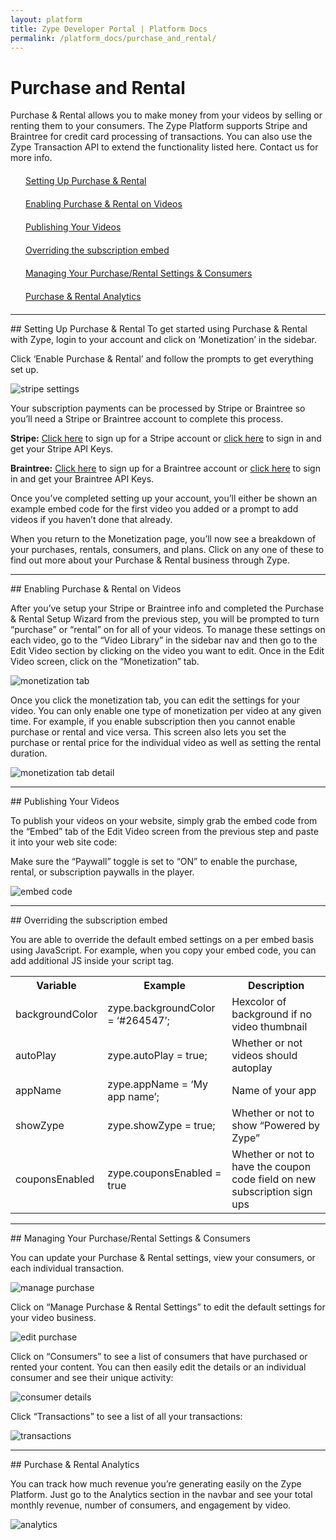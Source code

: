 ```yaml
---
layout: platform
title: Zype Developer Portal | Platform Docs
permalink: /platform_docs/purchase_and_rental/
---
```

# Purchase and Rental
Purchase & Rental allows you to make money from your videos by selling or renting them to your consumers. The Zype Platform supports Stripe and Braintree for credit card processing of transactions. You can also use the Zype Transaction API to extend the functionality listed here. Contact us for more info.

<div style="width: 100%;">
  <div style="margin: 20px;"><span class="fa fa-file-text" style="margin-right: 4px;"></span>
    <a href="#setup">Setting Up Purchase & Rental</a>
  </div>
  <div style="margin: 20px;"><span class="fa fa-file-text" style="margin-right: 4px;"></span>
    <a href="#enabling">Enabling Purchase & Rental on Videos</a>
  </div>
  <div style="margin: 20px;"><span class="fa fa-file-text" style="margin-right: 4px;"></span>
    <a href="#publishing">Publishing Your Videos</a>
  </div>
  <div style="margin: 20px;"><span class="fa fa-file-text" style="margin-right: 4px;"></span>
    <a href="#overriding">Overriding the subscription embed</a>
  </div>
  <div style="margin: 20px;"><span class="fa fa-file-text" style="margin-right: 4px;"></span>
    <a href="#managing">Managing Your Purchase/Rental Settings & Consumers</a>
  </div>
  <div style="margin: 20px;"><span class="fa fa-file-text" style="margin-right: 4px;"></span>
    <a href="#analytics">Purchase & Rental Analytics</a>
  </div>
</div>

<hr id="setup">
## Setting Up Purchase & Rental
To get started using Purchase & Rental with Zype, login to your account and click on ‘Monetization’ in the sidebar.

Click ‘Enable Purchase & Rental’ and follow the prompts to get everything set up.

![stripe settings]({{site.url}}assets/purchase_and_rental_setup/monetization.png)

Your subscription payments can be processed by Stripe or Braintree so you’ll need a Stripe or Braintree account to complete this process.

**Stripe:** [Click here](https://dashboard.stripe.com/register) to sign up for a Stripe account or [click here](https://dashboard.stripe.com/account/apikeys) to sign in and get your Stripe API Keys.

**Braintree:** [Click here](https://www.braintreepayments.com/signup) to sign up for a Braintree account or [click here](https://www.braintreegateway.com/login) to sign in and get your Braintree API Keys.

Once you’ve completed setting up your account, you’ll either be shown an example embed code for the first video you added or a prompt to add videos if you haven’t done that already.

When you return to the Monetization page, you’ll now see a breakdown of your purchases, rentals, consumers, and plans. Click on any one of these to find out more about your Purchase & Rental business through Zype.

<hr id="enabling">
## Enabling Purchase & Rental on Videos

After you’ve setup your Stripe or Braintree info and completed the Purchase & Rental Setup Wizard from the previous step, you will be prompted to turn “purchase” or “rental” on for all of your videos. To manage these settings on each video, go to the “Video Library” in the sidebar nav and then go to the Edit Video section by clicking on the video you want to edit. Once in the Edit Video screen, click on the “Monetization” tab.

![monetization tab]({{site.url}}assets/purchase_and_rental_setup/monetization-tab.png)

Once you click the monetization tab, you can edit the settings for your video. You can only enable one type of monetization per video at any given time. For example, if you enable subscription then you cannot enable purchase or rental and vice versa. This screen also lets you set the purchase or rental price for the individual video as well as setting the rental duration.

![monetization tab detail]({{site.url}}assets/purchase_and_rental_setup/monetization-tab-detail.png)

<hr id="publishing">
## Publishing Your Videos

To publish your videos on your website, simply grab the embed code from the “Embed” tab of the Edit Video screen from the previous step and paste it into your web site code:

Make sure the “Paywall” toggle is set to “ON” to enable the purchase, rental, or subscription paywalls in the player.

![embed code]({{site.url}}assets/purchase_and_rental_setup/embed-code.png)

<hr id="overriding">
## Overriding the subscription embed

You are able to override the default embed settings on a per embed basis using JavaScript. For example, when you copy your embed code, you can add additional JS inside your script tag.

<table>
  <tr>
    <th>Variable</th>
    <th>Example</th>
    <th>Description</th>
  </tr>
  <tr>
    <td>backgroundColor</td>
    <td>zype.backgroundColor = ‘#264547’;</td>
    <td>Hexcolor of background if no video thumbnail</td>
  </tr>
  <tr>
    <td>autoPlay</td>
    <td>zype.autoPlay = true;</td>
    <td>Whether or not videos should autoplay</td>
  </tr>
  <tr>
    <td>appName</td>
    <td>zype.appName = ‘My app name’;</td>
    <td>Name of your app</td>
  </tr>
  <tr>
    <td>showZype</td>
    <td>zype.showZype = true;</td>
    <td>Whether or not to show “Powered by Zype”</td>
  </tr>
  <tr>
    <td>couponsEnabled</td>
    <td>zype.couponsEnabled = true</td>
    <td>Whether or not to have the coupon code field on new subscription sign ups</td>
  </tr>
</table>

<hr id="managing">
## Managing Your Purchase/Rental Settings & Consumers

You can update your Purchase & Rental settings, view your consumers, or each individual transaction.

![manage purchase]({{site.url}}assets/purchase_and_rental_setup/manage-purchase.png)

Click on “Manage Purchase & Rental Settings” to edit the default settings for your video business.

![edit purchase]({{site.url}}assets/purchase_and_rental_setup/edit-purchase.png)

Click on “Consumers” to see a list of consumers that have purchased or rented your content. You can then easily edit the details or an individual consumer and see their unique activity:

![consumer details]({{site.url}}assets/purchase_and_rental_setup/consumer-details.png)

Click “Transactions” to see a list of all your transactions:

![transactions]({{site.url}}assets/purchase_and_rental_setup/transactions.jpg)

<hr id="analytics">
## Purchase & Rental Analytics

You can track how much revenue you’re generating easily on the Zype Platform. Just go to the Analytics section in the navbar and see your total monthly revenue, number of consumers, and engagement by video.

![analytics]({{site.url}}assets/purchase_and_rental_setup/analytics.png)
